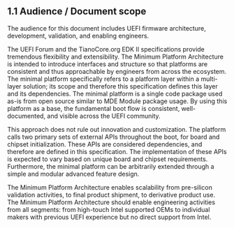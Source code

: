 <!--- @file
  1.1 Audience / Document scope

  Copyright (c) 2019, Intel Corporation. All rights reserved.<BR>

  Redistribution and use in source (original document form) and 'compiled'
  forms (converted to PDF, epub, HTML and other formats) with or without
  modification, are permitted provided that the following conditions are met:

  1) Redistributions of source code (original document form) must retain the
     above copyright notice, this list of conditions and the following
     disclaimer as the first lines of this file unmodified.

  2) Redistributions in compiled form (transformed to other DTDs, converted to
     PDF, epub, HTML and other formats) must reproduce the above copyright
     notice, this list of conditions and the following disclaimer in the
     documentation and/or other materials provided with the distribution.

  THIS DOCUMENTATION IS PROVIDED BY TIANOCORE PROJECT "AS IS" AND ANY EXPRESS OR
  IMPLIED WARRANTIES, INCLUDING, BUT NOT LIMITED TO, THE IMPLIED WARRANTIES OF
  MERCHANTABILITY AND FITNESS FOR A PARTICULAR PURPOSE ARE DISCLAIMED. IN NO
  EVENT SHALL TIANOCORE PROJECT  BE LIABLE FOR ANY DIRECT, INDIRECT, INCIDENTAL,
  SPECIAL, EXEMPLARY, OR CONSEQUENTIAL DAMAGES (INCLUDING, BUT NOT LIMITED TO,
  PROCUREMENT OF SUBSTITUTE GOODS OR SERVICES; LOSS OF USE, DATA, OR PROFITS;
  OR BUSINESS INTERRUPTION) HOWEVER CAUSED AND ON ANY THEORY OF LIABILITY,
  WHETHER IN CONTRACT, STRICT LIABILITY, OR TORT (INCLUDING NEGLIGENCE OR
  OTHERWISE) ARISING IN ANY WAY OUT OF THE USE OF THIS DOCUMENTATION, EVEN IF
  ADVISED OF THE POSSIBILITY OF SUCH DAMAGE.

-->

## 1.1 Audience / Document scope

The audience for this document includes UEFI firmware architecture,
development, validation, and enabling engineers.

The UEFI Forum and the TianoCore.org EDK II specifications provide tremendous
flexibility and extensibility. The Minimum Platform Architecture is intended to
introduce interfaces and structure so that platforms are consistent and thus
approachable by engineers from across the ecosystem. The minimal platform
specifically refers to a platform layer within a multi-layer solution; its
scope and therefore this specification defines this layer and its dependencies.
The minimal platform is a single code package used as-is from open source
similar to MDE Module package usage. By using this platform as a base, the
fundamental boot flow is consistent, well-documented, and visible across the
UEFI community.

This approach does not rule out innovation and customization. The platform
calls two primary sets of external APIs throughout the boot, for board and
chipset initialization. These APIs are considered dependencies, and therefore
are defined in this specification. The implementation of these APIs is expected
to vary based on unique board and chipset requirements. Furthermore, the
minimal platform can be arbitrarily extended through a simple and modular
advanced feature design.

The Minimum Platform Architecture enables scalability from pre-silicon
validation activities, to final product shipment, to derivative product use.
The Minimum Platform Architecture should enable engineering activities from all
segments: from high-touch Intel supported OEMs to individual makers with
previous UEFI experience but no direct support from Intel.
